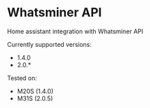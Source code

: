 # Whatsminer API

Home assistant integration with Whatsminer API

Currently supported versions:
  - 1.4.0
  - 2.0.*

Tested on:
  - M20S (1.4.0)
  - M31S (2.0.5)

